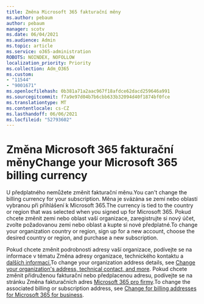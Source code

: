 ```yaml
---
title: Změna Microsoft 365 fakturační měny
ms.author: pebaum
author: pebaum
manager: scotv
ms.date: 06/04/2021
ms.audience: Admin
ms.topic: article
ms.service: o365-administration
ROBOTS: NOINDEX, NOFOLLOW
localization_priority: Priority
ms.collection: Adm_O365
ms.custom:
- "11544"
- "9001671"
ms.openlocfilehash: 0b381a71a2aac967f18afdce62dacd259646a991
ms.sourcegitcommit: f7a9e97d04b7b6cbb633b32094d40f1874bf0fce
ms.translationtype: MT
ms.contentlocale: cs-CZ
ms.lasthandoff: 06/06/2021
ms.locfileid: "52793602"
---
```

# <a name="change-your-microsoft-365-billing-currency"></a><span data-ttu-id="e55a6-102">Změna Microsoft 365 fakturační měny</span><span class="sxs-lookup"><span data-stu-id="e55a6-102">Change your Microsoft 365 billing currency</span></span>

<span data-ttu-id="e55a6-103">U předplatného nemůžete změnit fakturační měnu.</span><span class="sxs-lookup"><span data-stu-id="e55a6-103">You can't change the billing currency for your subscription.</span></span> <span data-ttu-id="e55a6-104">Měna je svázána se zemí nebo oblastí vybranou při přihlášení k Microsoft 365.</span><span class="sxs-lookup"><span data-stu-id="e55a6-104">The currency is tied to the country or region that was selected when you signed up for Microsoft 365.</span></span> <span data-ttu-id="e55a6-105">Pokud chcete změnit zemi nebo oblast vaší organizace, zaregistrujte si nový účet, zvolte požadovanou zemi nebo oblast a kupte si nové předplatné.</span><span class="sxs-lookup"><span data-stu-id="e55a6-105">To change your organization country or region, sign up for a new account, choose the desired country or region, and purchase a new subscription.</span></span> 

<span data-ttu-id="e55a6-106">Pokud chcete změnit podrobnosti adresy vaší organizace, podívejte se na informace v tématu Změna adresy organizace, technického kontaktu a [dalších informací.](/microsoft-365/admin/manage/change-address-contact-and-more)</span><span class="sxs-lookup"><span data-stu-id="e55a6-106">To change your organization address details, see [Change your organization's address, technical contact, and more](/microsoft-365/admin/manage/change-address-contact-and-more).</span></span> <span data-ttu-id="e55a6-107">Pokud chcete změnit přidruženou fakturační nebo předplacenou adresu, podívejte se na stránku Změna fakturačních adres [Microsoft 365 pro firmy](/microsoft-365/commerce/billing-and-payments/change-your-billing-addresses).</span><span class="sxs-lookup"><span data-stu-id="e55a6-107">To change the associated billing or subscription address, see [Change for billing addresses for Microsoft 365 for business](/microsoft-365/commerce/billing-and-payments/change-your-billing-addresses).</span></span> 
